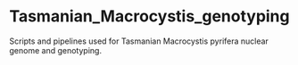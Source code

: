 # Tasmanian_Macrocystis_genotyping
Scripts and pipelines used for Tasmanian Macrocystis pyrifera nuclear genome and genotyping.
